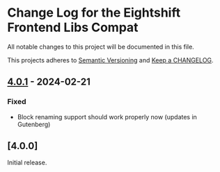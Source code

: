 
# Change Log for the Eightshift Frontend Libs Compat
All notable changes to this project will be documented in this file.

This projects adheres to [Semantic Versioning](https://semver.org/) and [Keep a CHANGELOG](https://keepachangelog.com/).

## [4.0.1] - 2024-02-21

### Fixed
- Block renaming support should work properly now (updates in Gutenberg)

## [4.0.0]

Initial release.

[Unreleased]: https://github.com/infinum/eightshift-frontend-libs-compat/compare/master...HEAD

[4.0.1]: https://github.com/infinum/eightshift-frontend-libs-compat/compare/4.0.0...4.0.1
